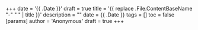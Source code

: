 +++
date = '{{ .Date }}'
draft = true
title = '{{ replace .File.ContentBaseName "-" " " | title }}'
description = ""
date = {{ .Date }}
tags = []
toc = false
[params]
  author = 'Anonymous'
draft = true
+++
